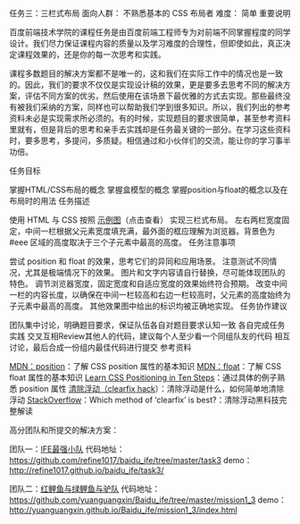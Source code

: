 任务三：三栏式布局
面向人群：
不熟悉基本的 CSS 布局者
难度：
简单
重要说明

百度前端技术学院的课程任务是由百度前端工程师专为对前端不同掌握程度的同学设计。我们尽力保证课程内容的质量以及学习难度的合理性，但即使如此，真正决定课程效果的，还是你的每一次思考和实践。

课程多数题目的解决方案都不是唯一的，这和我们在实际工作中的情况也是一致的。因此，我们的要求不仅仅是实现设计稿的效果，更是要多去思考不同的解决方案，评估不同方案的优劣，然后使用在该场景下最优雅的方式去实现。那些最终没有被我们采纳的方案，同样也可以帮助我们学到很多知识。所以，我们列出的参考资料未必是实现需求所必须的。有的时候，实现题目的要求很简单，甚至参考资料里就有，但是背后的思考和亲手去实践却是任务最关键的一部分。在学习这些资料时，要多思考，多提问，多质疑。相信通过和小伙伴们的交流，能让你的学习事半功倍。

任务目标

掌握HTML/CSS布局的概念
掌握盒模型的概念
掌握position与float的概念以及在布局时的用法
任务描述

使用 HTML 与 CSS 按照 [示例图](http://7xrp04.com1.z0.glb.clouddn.com/task_1_3_1.png)（点击查看） 实现三栏式布局。
左右两栏宽度固定，中间一栏根据父元素宽度填充满，最外面的框应理解为浏览器。背景色为 #eee 区域的高度取决于三个子元素中最高的高度。
任务注意事项

尝试 position 和 float 的效果，思考它们的异同和应用场景。
注意测试不同情况，尤其是极端情况下的效果。
图片和文字内容请自行替换，尽可能体现团队的特色。
调节浏览器宽度，固定宽度和自适应宽度的效果始终符合预期。
改变中间一栏的内容长度，以确保在中间一栏较高和右边一栏较高时，父元素的高度始终为子元素中最高的高度。
其他效果图中给出的标识均被正确地实现。
任务协作建议

团队集中讨论，明确题目要求，保证队伍各自对题目要求认知一致
各自完成任务实践
交叉互相Review其他人的代码，建议每个人至少看一个同组队友的代码
相互讨论，最后合成一份组内最佳代码进行提交
参考资料

[MDN：position](https://developer.mozilla.org/zh-CN/docs/Web/CSS/position)：了解 CSS position 属性的基本知识
[MDN：float](https://developer.mozilla.org/en-US/docs/Web/CSS/float)：了解 CSS float 属性的基本知识
[Learn CSS Positioning in Ten Steps](http://www.barelyfitz.com/screencast/html-training/css/positioning/)：通过具体的例子熟悉 position 属性
[清除浮动（clearfix hack](http://stackoverflow.com/questions/211383/which-method-of-clearfix-is-best)）：清除浮动是什么，如何简单地清除浮动
[StackOverflow](http://zh.learnlayout.com/clearfix.html)：Which method of ‘clearfix’ is best?：清除浮动黑科技完整解读

高分团队和所提交的解决方案：

团队一：[IFE最强小队](http://ife.baidu.com/group/profile?groupId=4198)
   代码地址：https://github.com/refine1017/baidu_ife/tree/master/task3
   demo：http://refine1017.github.io/baidu_ife/task3/

团队二：[红鲤鱼与绿鲤鱼与驴队](http://ife.baidu.com/group/profile?groupId=2852)
  代码地址：https://github.com/yuanguangxin/Baidu_ife/tree/master/mission1_3
  demo：http://yuanguangxin.github.io/Baidu_ife/mission1_3/index.html